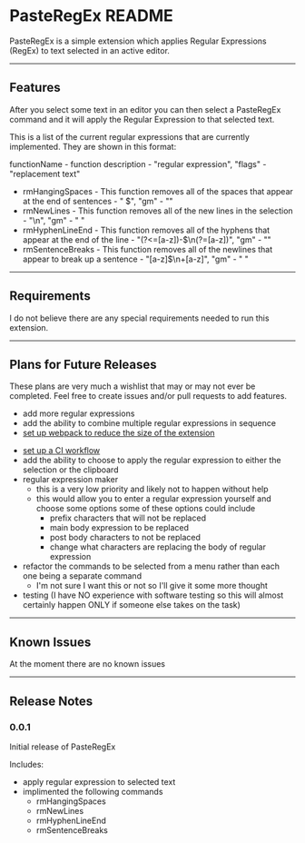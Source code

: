 # PasteRegEx README

PasteRegEx is a simple extension which applies Regular Expressions (RegEx) to text selected in an active editor.

-----------------------------------------------------------------------------------------------------------

## Features

After you select some text in an editor you can then select a PasteRegEx command and it will apply the Regular Expression to that selected text.

This is a list of the current regular expressions that are currently implemented. They are shown in this format:

functionName - function description - "regular expression", "flags" - "replacement text"

- rmHangingSpaces - This function removes all of the spaces that appear at the end of sentences - " $", "gm" - ""
- rmNewLines - This function removes all of the new lines in the selection - "\n", "gm" - " "
- rmHyphenLineEnd - This function removes all of the hyphens that appear at the end of the line - "(?<=[a-z])-$\n(?=[a-z])", "gm" - ""
- rmSentenceBreaks - This function removes all of the newlines that appear to break up a sentence - "[a-z]$\n+[a-z]", "gm" - " "
<!-- 
\!\[feature X\]\(images/feature-x.png\)

> Tip: Many popular extensions utilize animations. This is an excellent way to show off your extension! We recommend short, focused animations that are easy to follow.
-->

-----------------------------------------------------------------------------------------------------------

## Requirements

I do not believe there are any special requirements needed to run this extension.

<!-- 
## Extension Settings

Include if your extension adds any VS Code settings through the `contributes.configuration` extension point.

For example:

This extension contributes the following settings:

* `myExtension.enable`: enable/disable this extension
* `myExtension.thing`: set to `blah` to do something
-->
-----------------------------------------------------------------------------------------------------------

## Plans for Future Releases

These plans are very much a wishlist that may or may not ever be completed. Feel free to create issues and/or pull requests to add features.

- add more regular expressions
- add the ability to combine multiple regular expressions in sequence
- [set up webpack to reduce the size of the extension](https://code.visualstudio.com/api/working-with-extensions/bundling-extension)
<!-- - [publish the extension](https://code.visualstudio.com/api/working-with-extensions/publishing-extension) -->
- [set up a CI workflow](https://code.visualstudio.com/api/working-with-extensions/continuous-integration)
- add the ability to choose to apply the regular expression to either the selection or the clipboard
- regular expression maker
    - this is a very low priority and likely not to happen without help
    - this would allow you to enter a regular expression yourself and choose some options some of these options could include
        - prefix characters that will not be replaced
        - main body expression to be replaced
        - post body characters to not be replaced
        - change what characters are replacing the body of regular expression
- refactor the commands to be selected from a menu rather than each one being a separate command
    - I'm not sure I want this or not so I'll give it some more thought
- testing (I have NO experience with software testing so this will almost certainly happen ONLY if someone else takes on the task)

-----------------------------------------------------------------------------------------------------------

## Known Issues

At the moment there are no known issues

-----------------------------------------------------------------------------------------------------------

## Release Notes

### 0.0.1

Initial release of PasteRegEx

Includes:

- apply regular expression to selected text
- implimented the following commands
    - rmHangingSpaces
    - rmNewLines
    - rmHyphenLineEnd
    - rmSentenceBreaks

